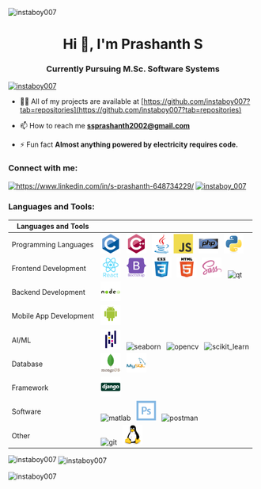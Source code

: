<p align="left"> <img src="https://komarev.com/ghpvc/?username=instaboy007&label=Profile%20views&color=0e75b6&style=flat" alt="instaboy007" /> </p>
<h1 align="center">Hi 👋, I'm Prashanth S</h1>
<h3 align="center">Currently Pursuing M.Sc. Software Systems</h3>

<p align="left"> <a href="https://github.com/ryo-ma/github-profile-trophy"><img src="https://github-profile-trophy.vercel.app/?username=instaboy007&theme=nord" alt="instaboy007" /></a> </p>

- 👨‍💻 All of my projects are available at [https://github.com/instaboy007?tab=repositories](https://github.com/instaboy007?tab=repositories)

- 📫 How to reach me **ssprashanth2002@gmail.com**

- ⚡ Fun fact **Almost anything powered by electricity requires code.**

<h3 align="left">Connect with me:</h3>
<p align="left">
<a href="https://linkedin.com/in/https://www.linkedin.com/in/s-prashanth-648734229/" target="blank"><img align="center" src="https://raw.githubusercontent.com/rahuldkjain/github-profile-readme-generator/master/src/images/icons/Social/linked-in-alt.svg" alt="https://www.linkedin.com/in/s-prashanth-648734229/" height="30" width="40" /></a>
<a href="https://instagram.com/instaboy_007" target="blank"><img align="center" src="https://raw.githubusercontent.com/rahuldkjain/github-profile-readme-generator/master/src/images/icons/Social/instagram.svg" alt="instaboy_007" height="30" width="40" /></a>
</p>

<h3 align="left">Languages and Tools:</h3>
<p align="left">

  
| Languages and Tools|            |
| ------------- | ------------- |
| Programming Languages |<img src="https://raw.githubusercontent.com/devicons/devicon/master/icons/c/c-original.svg" alt="cprogramming" width="40" height="40">&nbsp;&nbsp; <img src="https://raw.githubusercontent.com/devicons/devicon/master/icons/cplusplus/cplusplus-original.svg" alt="cplusplus" width="40" height="40"/>&nbsp;&nbsp; <img src="https://raw.githubusercontent.com/devicons/devicon/master/icons/java/java-original.svg" alt="java" width="40" height="40"/> <img src="https://raw.githubusercontent.com/devicons/devicon/master/icons/javascript/javascript-original.svg" alt="javascript" width="40" height="40"/>&nbsp;&nbsp; <img src="https://raw.githubusercontent.com/devicons/devicon/master/icons/php/php-original.svg" alt="php" width="40" height="40"/>&nbsp;&nbsp; <img src="https://raw.githubusercontent.com/devicons/devicon/master/icons/python/python-original.svg" alt="python" width="40" height="40"/>  |
| Frontend Development  | <img src="https://raw.githubusercontent.com/devicons/devicon/master/icons/react/react-original-wordmark.svg" alt="react" width="40" height="40"/>&nbsp;&nbsp; <img src="https://raw.githubusercontent.com/devicons/devicon/master/icons/bootstrap/bootstrap-plain-wordmark.svg" alt="bootstrap" width="40" height="40"/>&nbsp;&nbsp; <img src="https://raw.githubusercontent.com/devicons/devicon/master/icons/css3/css3-original-wordmark.svg" alt="css3" width="40" height="40"/>&nbsp;&nbsp; <img src="https://raw.githubusercontent.com/devicons/devicon/master/icons/html5/html5-original-wordmark.svg" alt="html5" width="40" height="40"/>&nbsp;&nbsp; <img src="https://raw.githubusercontent.com/devicons/devicon/master/icons/sass/sass-original.svg" alt="sass" width="40" height="40"/>&nbsp;&nbsp; <img src="https://upload.wikimedia.org/wikipedia/commons/0/0b/Qt_logo_2016.svg" alt="qt" width="40" height="40"/> |
| Backend Development | <img src="https://raw.githubusercontent.com/devicons/devicon/master/icons/nodejs/nodejs-original-wordmark.svg" alt="nodejs" width="40" height="40"/>  |
| Mobile App Development | <img src="https://raw.githubusercontent.com/devicons/devicon/master/icons/android/android-original-wordmark.svg" alt="android" width="40" height="40"/> |
| AI/ML | <img src="https://raw.githubusercontent.com/devicons/devicon/2ae2a900d2f041da66e950e4d48052658d850630/icons/pandas/pandas-original.svg" alt="pandas" width="40" height="40"/>&nbsp;&nbsp; <img src="https://seaborn.pydata.org/_images/logo-mark-lightbg.svg" alt="seaborn" width="40" height="40"/>&nbsp;&nbsp; <img src="https://www.vectorlogo.zone/logos/opencv/opencv-icon.svg" alt="opencv" width="40" height="40"/>&nbsp;&nbsp; <img src="https://upload.wikimedia.org/wikipedia/commons/0/05/Scikit_learn_logo_small.svg" alt="scikit_learn" width="40" height="40"/> |
| Database | <img src="https://raw.githubusercontent.com/devicons/devicon/master/icons/mongodb/mongodb-original-wordmark.svg" alt="mongodb" width="40" height="40"/>&nbsp;&nbsp; <img src="https://raw.githubusercontent.com/devicons/devicon/master/icons/mysql/mysql-original-wordmark.svg" alt="mysql" width="40" height="40"/> |
| Framework | <img src="https://raw.githubusercontent.com/devicons/devicon/master/icons/django/django-original.svg" alt="django" width="40" height="40"/> |
| Software | <img src="https://upload.wikimedia.org/wikipedia/commons/2/21/Matlab_Logo.png" alt="matlab" width="40" height="40"/>&nbsp;&nbsp; <img src="https://raw.githubusercontent.com/devicons/devicon/master/icons/photoshop/photoshop-line.svg" alt="photoshop" width="40" height="40"/>&nbsp;&nbsp; <img src="https://www.vectorlogo.zone/logos/getpostman/getpostman-icon.svg" alt="postman" width="40" height="40"/> |
| Other | <img src="https://www.vectorlogo.zone/logos/git-scm/git-scm-icon.svg" alt="git" width="40" height="40"/>&nbsp;&nbsp; <img src="https://raw.githubusercontent.com/devicons/devicon/master/icons/linux/linux-original.svg" alt="linux" width="40" height="40"/> |
 </p>

<p><img align="left" src="https://github-readme-stats.vercel.app/api/top-langs?username=instaboy007&theme=nord&show_icons=true&locale=en&layout=compact" alt="instaboy007" /></p>

<p>&nbsp;<img align="center" src="https://github-readme-stats.vercel.app/api?username=instaboy007&theme=nord&show_icons=true&locale=en" alt="instaboy007" /></p>

<p><img align="center" src="https://github-readme-streak-stats.herokuapp.com/?user=instaboy007&theme=nord" alt="instaboy007" /></p>



